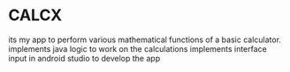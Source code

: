 # CALCX
its my app to perform various mathematical functions of a basic calculator.
implements java logic to work on the calculations
implements interface input in android studio to develop the app
